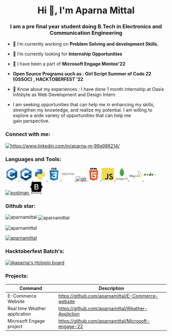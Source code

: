 
<h1 align="center">Hi 👋, I'm Aparna Mittal</h1>
<h3 align="center"> I am a pre final year student doing B.Tech in Electronics and Communication Engineering</h3>

- 🔭 I’m currently working on **Problem Solving and development Skills.**

- 🌱 I’m currently looking for **Internship Opportunities**

- 👯 I have been a part of **Microsoft Engage Mentee'22** 
- **Open Source Programs such as : Girl Script Summer of Code 22 (GSSOC) , HACKTOBERFEST '22**

- 📄 Know about my experiences : I have done 1 month internship at Oasis Infobyte as Web Development and Design Intern
- I am seeking opportunities that can help me in enhancing my skills, strengthen my knowledge, and realize my potential. I am willing to explore a wide variety of opportunities that can help me gain perspective.

<h3 align="left">Connect with me:</h3>
<p align="left">
<a href="https://linkedin.com/in/aparna-m-99a986214/" target="blank"><img align="center" src="https://raw.githubusercontent.com/rahuldkjain/github-profile-readme-generator/master/src/images/icons/Social/linked-in-alt.svg" alt="https://www.linkedin.com/in/aparna-m-99a986214/" height="30" width="40" /></a>
</p>

<h3 align="left">Languages and Tools:</h3>
<p align="left"><a href="https://www.cprogramming.com/" target="_blank" rel="noreferrer"> <img src="https://raw.githubusercontent.com/devicons/devicon/master/icons/c/c-original.svg" alt="c" width="40" height="40"/> </a> <a href="https://www.w3schools.com/cpp/" target="_blank" rel="noreferrer"> <img src="https://raw.githubusercontent.com/devicons/devicon/master/icons/cplusplus/cplusplus-original.svg" alt="cplusplus" width="40" height="40"/> </a><a href="https://www.python.org" target="_blank" rel="noreferrer"> <img src="https://raw.githubusercontent.com/devicons/devicon/master/icons/python/python-original.svg" alt="python" width="40" height="40"/> </a><a href="https://www.w3schools.com/css/" target="_blank" rel="noreferrer"> <img src="https://raw.githubusercontent.com/devicons/devicon/master/icons/css3/css3-original-wordmark.svg" alt="css3" width="40" height="40"/> </a> <a href="https://expressjs.com" target="_blank" rel="noreferrer"> <img src="https://raw.githubusercontent.com/devicons/devicon/master/icons/express/express-original-wordmark.svg" alt="express" width="40" height="40"/> </a> <a href="https://git-scm.com/" target="_blank" rel="noreferrer"> <img src="https://www.vectorlogo.zone/logos/git-scm/git-scm-icon.svg" alt="git" width="40" height="40"/> </a> <a href="https://www.w3.org/html/" target="_blank" rel="noreferrer"> <img src="https://raw.githubusercontent.com/devicons/devicon/master/icons/html5/html5-original-wordmark.svg" alt="html5" width="40" height="40"/> </a> <a href="https://developer.mozilla.org/en-US/docs/Web/JavaScript" target="_blank" rel="noreferrer"> <img src="https://raw.githubusercontent.com/devicons/devicon/master/icons/javascript/javascript-original.svg" alt="javascript" width="40" height="40"/> </a> <a href="https://www.mongodb.com/" target="_blank" rel="noreferrer"> <img src="https://raw.githubusercontent.com/devicons/devicon/master/icons/mongodb/mongodb-original-wordmark.svg" alt="mongodb" width="40" height="40"/> </a> <a href="https://www.mysql.com/" target="_blank" rel="noreferrer"> <img src="https://raw.githubusercontent.com/devicons/devicon/master/icons/mysql/mysql-original-wordmark.svg" alt="mysql" width="40" height="40"/> </a> <a href="https://nodejs.org" target="_blank" rel="noreferrer"> <img src="https://raw.githubusercontent.com/devicons/devicon/master/icons/nodejs/nodejs-original-wordmark.svg" alt="nodejs" width="40" height="40"/> </a> <a href="https://postman.com" target="_blank" rel="noreferrer"> <img src="https://www.vectorlogo.zone/logos/getpostman/getpostman-icon.svg" alt="postman" width="40" height="40"/> </a><a href="https://getbootstrap.com" target="_blank" rel="noreferrer"> <img src="https://raw.githubusercontent.com/devicons/devicon/master/icons/bootstrap/bootstrap-plain-wordmark.svg" alt="bootstrap" width="40" height="40"/> </a></p>

<h3 align="left">Github star:</h3>
<p><img align="left" src="https://github-readme-stats.vercel.app/api/top-langs?username=aparnamittal&show_icons=true&locale=en&layout=compact" alt="aparnamittal" /></p>

<p>&nbsp;<img align="center" src="https://github-readme-stats.vercel.app/api?username=aparnamittal&show_icons=true&locale=en" alt="aparnamittal" /></p>

<p><img align="center" src="https://github-readme-streak-stats.herokuapp.com/?user=aparnamittal&" alt="aparnamittal" /></p>

<p align="left"> <a href="https://github.com/ryo-ma/github-profile-trophy"><img src="https://github-profile-trophy.vercel.app/?username=aparnamittal" alt="aparnamittal" /></a> </p>


<h3 align="left">Hacktoberfest Batch's:</h3>

[![@aparna's Holopin board](https://holopin.me/aparna)](https://holopin.io/@aparna)

<h3 align="left">Projects:</h3>

|Command | Description |
| --- | --- |
| E-Commerce Website | https://github.com/aparnamittal/E-Commerce-website |
| Real time Weather application | https://github.com/aparnamittal/Weather-Appliction |
| Microsoft Engage project | https://github.com/aparnamittal/Microsoft-engage-22 |
